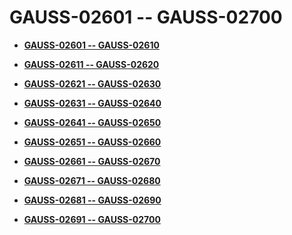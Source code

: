 # GAUSS-02601 -- GAUSS-02700<a name="ZH-CN_TOPIC_0302073721"></a>

-   **[GAUSS-02601 -- GAUSS-02610](GAUSS-02601----GAUSS-02610.md)**  

-   **[GAUSS-02611 -- GAUSS-02620](GAUSS-02611----GAUSS-02620.md)**  

-   **[GAUSS-02621 -- GAUSS-02630](GAUSS-02621----GAUSS-02630.md)**  

-   **[GAUSS-02631 -- GAUSS-02640](GAUSS-02631----GAUSS-02640.md)**  

-   **[GAUSS-02641 -- GAUSS-02650](GAUSS-02641----GAUSS-02650.md)**  

-   **[GAUSS-02651 -- GAUSS-02660](GAUSS-02651----GAUSS-02660.md)**  

-   **[GAUSS-02661 -- GAUSS-02670](GAUSS-02661----GAUSS-02670.md)**  

-   **[GAUSS-02671 -- GAUSS-02680](GAUSS-02671----GAUSS-02680.md)**  

-   **[GAUSS-02681 -- GAUSS-02690](GAUSS-02681----GAUSS-02690.md)**  

-   **[GAUSS-02691 -- GAUSS-02700](GAUSS-02691----GAUSS-02700.md)**  



